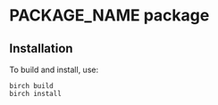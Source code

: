 # PACKAGE_NAME package

## Installation

To build and install, use:

    birch build
    birch install
